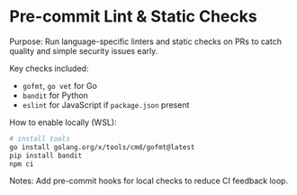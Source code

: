 # Pre-commit Lint & Static Checks

Purpose: Run language-specific linters and static checks on PRs to catch quality and simple security issues early.

Key checks included:
- `gofmt`, `go vet` for Go
- `bandit` for Python
- `eslint` for JavaScript if `package.json` present

How to enable locally (WSL):
```bash
# install tools
go install golang.org/x/tools/cmd/gofmt@latest
pip install bandit
npm ci
```

Notes: Add pre-commit hooks for local checks to reduce CI feedback loop.

